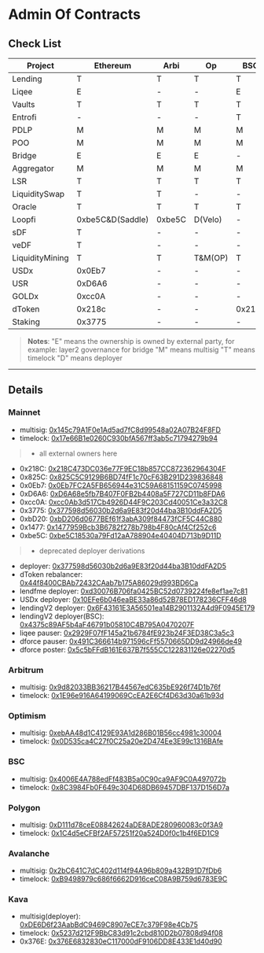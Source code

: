 
# Admin Of Contracts

## Check List
| Project         | Ethereum         | Arbi   | Op      | BSC    | Poly | Avax | Kava   |
| --------------- | ---------------- | ------ | ------- | ------ | ---- | ---- | ------ |
| Lending         | T                | T      | T       | T      | T    | T    | 0x376E |
| Liqee           | E                | -      | -       | E      | -    | -    | -      |
| Vaults          | T                | T      | T       | T      | -    | -    | -      |
| Entrofi         | -                | -      | -       | T      | -    | -    | -      |
| PDLP            | M                | M      | M       | M      | M    | M    | 0x376E |
| POO             | M                | M      | M       | M      | -    | -    | -      |
| Bridge          | E                | E      | E       | -      | -    | -    | -      |
| Aggregator      | M                | M      | M       | M      | -    | -    | -      |
| LSR             | T                | T      | T       | T      | T    | -    | -      |
| LiquiditySwap   | T                | T      | -       | -      | -    | -    | -      |
| Oracle          | T                | T      | T       | T      | T    | -    | -      |
| Loopfi          | 0xbe5C&D(Saddle) | 0xbe5C | D(Velo) | -      | -    | -    | -      |
| sDF             | T                | -      | -       | -      | -    | -    | -      |
| veDF            | T                | -      | -       | -      | -    | -    | -      |
| LiquidityMining | T                | T      | T&M(OP) | T      | -    | -    | -      |
| USDx            | 0x0Eb7           | -      | -       | -      | -    | -    | -      |
| USR             | 0xD6A6           | -      | -       | -      | -    | -    | -      |
| GOLDx           | 0xcc0A           | -      | -       | -      | -    | -    | -      |
| dToken          | 0x218c           | -      | -       | 0x218c | -    | -    | -      |
| Staking         | 0x3775           | -      | -       | -      | -    | -    | -      |


> **Notes**: 
> "E" means the ownership is owned by external party, for example: layer2 governance for bridge
> "M" means multisig
> "T" means timelock
> "D" means deployer

---

## Details

### Mainnet
* multisig: [0x145c79A1F0e1Ad5ad7fC8d99548a02A07B24F8FD](https://etherscan.io/address/0x145c79A1F0e1Ad5ad7fC8d99548a02A07B24F8FD)
* timelock: [0x17e66B1e0260C930bfA567ff3ab5c71794279b94](https://etherscan.io/address/0x17e66B1e0260C930bfA567ff3ab5c71794279b94)
> * all external owners here
* 0x218C: [0x218C473DC036e77F9EC18b857CC872362964304F](https://etherscan.io/address/0x218C473DC036e77F9EC18b857CC872362964304F)
* 0x825C: [0x825C5C9129B6BD74fF1c70cF63B291D239836848](https://etherscan.io/address/0x825C5C9129B6BD74fF1c70cF63B291D239836848)
* 0x0Eb7: [0x0Eb7FC2A5FB656944e31C59A68151159C0745998](https://etherscan.io/address/0x0Eb7FC2A5FB656944e31C59A68151159C0745998)
* 0xD6A6: [0xD6A68e5fb7B407F0FB2b4408a5F727CD11b8FDA6](https://etherscan.io/address/0xD6A68e5fb7B407F0FB2b4408a5F727CD11b8FDA6)
* 0xcc0A: [0xcc0Ab3d517Cb4926D44F9C203Cd40051Ce3a32C8](https://etherscan.io/address/0xcc0Ab3d517Cb4926D44F9C203Cd40051Ce3a32C8)
* 0x3775: [0x377598d56030b2d6a9E83f20d44ba3B10ddFA2D5](https://etherscan.io/address/0x377598d56030b2d6a9E83f20d44ba3B10ddFA2D5)
* 0xbD20: [0xbD206d0677BEf61f3abA309f84473fCF5C44C880](https://etherscan.io/address/0xbD206d0677BEf61f3abA309f84473fCF5C44C880)
* 0x1477: [0x1477959Bcb3B6782f278b798b4F80cAf4Cf252c6](https://etherscan.io/address/0x1477959Bcb3B6782f278b798b4F80cAf4Cf252c6)
* 0xbe5C: [0xbe5C18530a79Fd12aA788904e40404D713b9D11D](https://etherscan.io/address/0xbe5C18530a79Fd12aA788904e40404D713b9D11D)
> * deprecated deployer derivations
* deployer: [0x377598d56030b2d6a9E83f20d44ba3B10ddFA2D5](https://etherscan.io/address/0x377598d56030b2d6a9e83f20d44ba3b10ddfa2d5)
* dToken rebalancer: [0x44f8400CBAb72432CAab7b175A86029d993BD6Ca](https://etherscan.io/address/0x44f8400CBAb72432CAab7b175A86029d993BD6Ca)
* lendfme deployer: [0xd30076B706fa0425BC52d0739224fe8ef1ae7c81](https://etherscan.io/address/0xd30076B706fa0425BC52d0739224fe8ef1ae7c81)
* USDx deployer: [0x10EFe6b046eaBE33a86d52B78ED178236CFF46d8](https://etherscan.io/address/0x10EFe6b046eaBE33a86d52B78ED178236CFF46d8)
* lendingV2 deployer: [0x6F43161E3A56501ea14B2901132A4d9F0945E179](https://etherscan.io/address/0x6F43161E3A56501ea14B2901132A4d9F0945E179)
* lendingV2 deployer(BSC): [0x4375c89AF5b4aF46791b05810C4B795A0470207F](https://etherscan.io/address/0x4375c89AF5b4aF46791b05810C4B795A0470207F)
* liqee pauser: [0x2929F07fF145a21b6784fE923b24F3ED38C3a5c3](https://etherscan.io/address/0x2929F07fF145a21b6784fE923b24F3ED38C3a5c3)
* dforce pauser: [0x491C366614b971596cFf5570665DD9d24966de49](https://etherscan.io/address/0x491C366614b971596cFf5570665DD9d24966de49)
* dforce poster: [0x5c5bFFdB161E637B7f555CC122831126e02270d5](https://etherscan.io/address/0x5c5bFFdB161E637B7f555CC122831126e02270d5)


### Arbitrum
* multisig: [0x9d82033BB36217B44567edC635bE926f74D1b76f](https://arbiscan.io/address/0x9d82033BB36217B44567edC635bE926f74D1b76f)
* timelock: [0x1E96e916A64199069CcEA2E6Cf4D63d30a61b93d](https://arbiscan.io/address/0x1E96e916A64199069CcEA2E6Cf4D63d30a61b93d)

### Optimism
* multisig: [0xebAA48d1C4129E93A1d286B01B56cc4981c30004](https://optimistic.etherscan.io/address/0xebAA48d1C4129E93A1d286B01B56cc4981c30004)
* timelock: [0x0D535ca4C27f0C25a20e2D474Ee3E99c1316BAfe](https://optimistic.etherscan.io/address/0x0D535ca4C27f0C25a20e2D474Ee3E99c1316BAfe)

### BSC
* multisig: [0x4006E4A788edFf483B5a0C90ca9AF9C0A497072b](https://bscscan.com/address/0x4006E4A788edFf483B5a0C90ca9AF9C0A497072b)
* timelock: [0x8C3984Fb0F649c304D68DB69457DBF137D156D7a](https://bscscan.com/address/0x8C3984Fb0F649c304D68DB69457DBF137D156D7a)

### Polygon
* multisig: [0xD111d78ceE08842624aDE8ADE280960083c0f3A9](https://polygonscan.com/address/0xD111d78ceE08842624aDE8ADE280960083c0f3A9)
* timelock: [0x1C4d5eCFBf2AF57251f20a524D0f0c1b4f6ED1C9](https://polygonscan.com/address/0x1C4d5eCFBf2AF57251f20a524D0f0c1b4f6ED1C9)

### Avalanche
* multisig: [0x2bC641C7dC402d114f94A96b809a432B91D7fDb6](https:///snowtrace.io/address/0x2bC641C7dC402d114f94A96b809a432B91D7fDb6)
* timelock: [0xB9498979c686f6662D916ceC08A9B759d6783E9C](https:///snowtrace.io/address/0xB9498979c686f6662D916ceC08A9B759d6783E9C)

### Kava
* multisig(deployer): [0xDE6D6f23AabBdC9469C8907eCE7c379F98e4Cb75](https://explorer.kava.io/address/0xDE6D6f23AabBdC9469C8907eCE7c379F98e4Cb75)
* timelock: [0x5237d212F9BbC83d91c2cbd810D2b07808d94f08](https://explorer.kava.io/address/0x5237d212F9BbC83d91c2cbd810D2b07808d94f08)
* 0x376E: [0x376E6832830eC117000dF9106DD8E433E1d40d90](https://explorer.kava.io/address/0x376E6832830eC117000dF9106DD8E433E1d40d90)